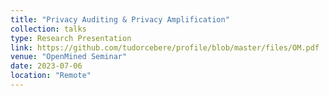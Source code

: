 ```yaml
---
title: "Privacy Auditing & Privacy Amplification"
collection: talks
type: Research Presentation
link: https://github.com/tudorcebere/profile/blob/master/files/OM.pdf
venue: "OpenMined Seminar"
date: 2023-07-06
location: "Remote"
---
```

